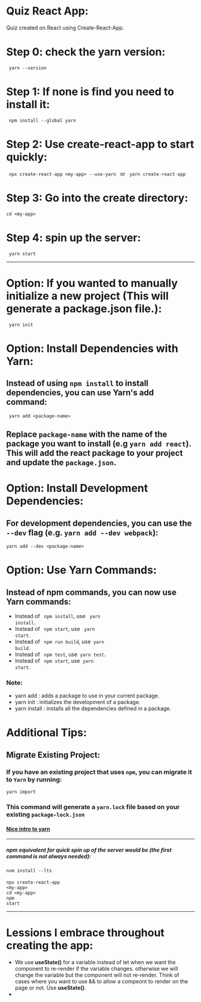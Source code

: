 # Quiz React App:<br>
Quiz created on React using Create-React-App. 

# Step 0: check the yarn version:<br>
<code> yarn --version </code>

# Step 1: If none is find you need to install it:<br>
<code> npm install --global yarn </code>

# Step 2: Use create-react-app to start quickly:<br>
<code> npx create-react-app &lt;my-app&gt; --use-yarn </code> or <code> yarn create-react-app  </code>

# Step 3: Go into the create directory: <br>
<code>cd &lt;my-app&gt; </code>

# Step 4: spin up the server:<br>
<code> yarn start </code>

----

# Option: If you wanted to manually initialize a new project (This will generate a package.json file.):<br>
<code> yarn init </code>

# Option: Install Dependencies with Yarn:<br>

## Instead of using <code>npm install</code> to install dependencies, you can use Yarn's add command:<br>
<code> yarn add &lt;package-name&gt;</code>

## Replace <code>package-name</code> with the name of the package you want to install (e.g <code>yarn add react</code>). This will add the react package to your project and update the  <code>package.json</code>. 


# Option: Install Development Dependencies:<br>

## For development dependencies, you can use the <code>--dev</code> flag (e.g. <code>yarn add --dev webpack</code>):

<code>yarn add --dev &lt;package-name&gt;</code>

# Option: Use Yarn Commands:

## Instead of npm commands, you can now use Yarn commands:

- Instead of <code> npm install</code>, use <code> yarn install</code>.
- Instead of <code> npm start</code>, use <code> yarn start</code>.
- Instead of <code> npm run build</code>, use<code>  yarn build</code>.
- Instead of <code> npm test</code>, use<code>  yarn test</code>.
- Instead of <code> npm start</code>, use<code>  yarn start</code>.

### Note: 
- yarn add : adds a package to use in your current package. 
- yarn init : initializes the development of a package. 
- yarn install : installs all the dependencies defined in a package.

# Additional Tips:

## Migrate Existing Project:

### If you have an existing project that uses <code>npm</code>, you can migrate it to <code>Yarn</code> by running:

<code>yarn import</code>

### This command will generate a <code>yarn.lock</code> file based on your existing <code>package-lock.json</code>

#### [Nice intro to yarn](https://flaviocopes.com/yarn/#initialize-a-new-project) <br>

---

##### npm equivalent for quick spin up of the server would be (the first command is not always needed):<br>

<code>nvm install --lts</code> <br> <br>
<code>npx create-react-app &lt;my-app&gt;</code> <br>
<code>cd &lt;my-app&gt;</code> <br>
<code>npm start</code> <br>



---
# Lessions I embrace throughout creating the app:<br>

- We use **useState()** for a variable instead of let when we want the component to re-render if the variable changes. otherwise we will change the variable but the component will not re-render. Think of cases where you want to use && to allow a compeont to render on the page or not. Use **useState()**. <br>
- 


